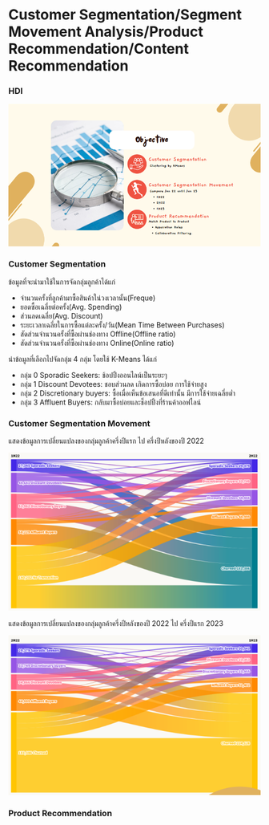 # Customer Segmentation/Segment Movement Analysis/Product Recommendation/Content Recommendation

### HDI

![PAGE1](/Topic_4_SegmentationMovementRecommendation/assets/images/PAGE1.png)

### Customer Segmentation

ข้อมูลที่จะนำมาใช้ในการจัดกลุ่มลูกค้าได้แก่
* จำนวนครั้งที่ลูกค้ามาซื้อสินค้าใน่วงเวลานั้น(Freque)
* ยอดซื้อเฉลี่ยต่อครั้ง(Avg. Spending)
* ส่วนลดเฉลี่ย(Avg. Discount)
* ระยะเวลาเฉลี่ยในการซื้อแต่ละครั้ง/วัน(Mean Time Between Purchases)
* สัดส่วนจำนวนครั้งที่ซื้อผ่านช่องทาง Offline(Offline ratio)
* สัดส่วนจำนวนครั้งที่ซื้อผ่านช่องทาง Online(Online ratio)

นำข้อมูลที่เลือกไปจัดกลุ่ม 4 กลุ่ม โดยใช้ K-Means ได้แก่
* กลุ่ม 0 Sporadic Seekers: ช้อปปิ้งออนไลน์เป็นระยะๆ
* กลุ่ม 1 Discount Devotees: ชอบส่วนลด เกิดการซื้อบ่อย การใช้จ่ายสูง
* กลุ่ม 2 Discretionary buyers: ซื้อเมื่อเห็นข้อเสนอที่ดีเท่านั้น มีการใช้จ่ายเฉลี่ยต่ำ
* กลุ่ม 3 Affluent Buyers: กลับมาซื้อบ่อยและช็อปปิ้งที่ร้านค้าออฟไลน์

### Customer Segmentation Movement
แสดงข้อมูลการเปลี่ยนแปลงของกลุ่มลูกค้าครึ่งปีแรก ไป ครึ่งปีหลังของปี 2022

![SM1](/Topic_4_SegmentationMovementRecommendation/assets/images/SM1_1.png)


แสดงข้อมูลการเปลี่ยนแปลงของกลุ่มลูกค้าครึ่งปีหลังของปี 2022 ไป ครึ่งปีแรก 2023

![SM2](/Topic_4_SegmentationMovementRecommendation/assets/images/SM2_1.png)

### Product Recommendation
